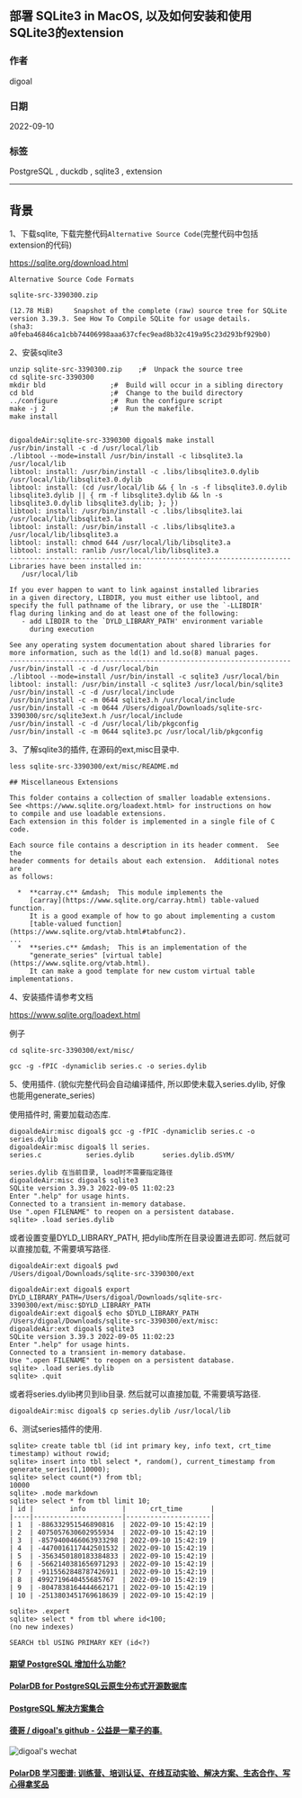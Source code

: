 ## 部署 SQLite3 in MacOS, 以及如何安装和使用SQLite3的extension       
                                            
### 作者                                            
digoal                               
                                            
### 日期                                            
2022-09-10                                            
                                            
### 标签                                            
PostgreSQL , duckdb , sqlite3 , extension               
                                
----                                            
                                            
## 背景   
  
1、下载sqlite, 下载完整代码`Alternative Source Code`(完整代码中包括extension的代码)  
  
https://sqlite.org/download.html  
  
```  
Alternative Source Code Formats  
  
sqlite-src-3390300.zip  
  
(12.78 MiB)		Snapshot of the complete (raw) source tree for SQLite version 3.39.3. See How To Compile SQLite for usage details.  
(sha3: a0feba46846ca1cbb74406998aaa637cfec9ead8b32c419a95c23d293bf929b0)  
```  
  
2、安装sqlite3  
  
```  
unzip sqlite-src-3390300.zip    ;#  Unpack the source tree   
cd sqlite-src-3390300    
mkdir bld                ;#  Build will occur in a sibling directory  
cd bld                   ;#  Change to the build directory  
../configure             ;#  Run the configure script  
make -j 2                ;#  Run the makefile.  
make install    
   
  
digoaldeAir:sqlite-src-3390300 digoal$ make install  
/usr/bin/install -c -d /usr/local/lib  
./libtool --mode=install /usr/bin/install -c libsqlite3.la /usr/local/lib  
libtool: install: /usr/bin/install -c .libs/libsqlite3.0.dylib /usr/local/lib/libsqlite3.0.dylib  
libtool: install: (cd /usr/local/lib && { ln -s -f libsqlite3.0.dylib libsqlite3.dylib || { rm -f libsqlite3.dylib && ln -s libsqlite3.0.dylib libsqlite3.dylib; }; })  
libtool: install: /usr/bin/install -c .libs/libsqlite3.lai /usr/local/lib/libsqlite3.la  
libtool: install: /usr/bin/install -c .libs/libsqlite3.a /usr/local/lib/libsqlite3.a  
libtool: install: chmod 644 /usr/local/lib/libsqlite3.a  
libtool: install: ranlib /usr/local/lib/libsqlite3.a  
----------------------------------------------------------------------  
Libraries have been installed in:  
   /usr/local/lib  
  
If you ever happen to want to link against installed libraries  
in a given directory, LIBDIR, you must either use libtool, and  
specify the full pathname of the library, or use the `-LLIBDIR'  
flag during linking and do at least one of the following:  
   - add LIBDIR to the `DYLD_LIBRARY_PATH' environment variable  
     during execution  
  
See any operating system documentation about shared libraries for  
more information, such as the ld(1) and ld.so(8) manual pages.  
----------------------------------------------------------------------  
/usr/bin/install -c -d /usr/local/bin  
./libtool --mode=install /usr/bin/install -c sqlite3 /usr/local/bin  
libtool: install: /usr/bin/install -c sqlite3 /usr/local/bin/sqlite3  
/usr/bin/install -c -d /usr/local/include  
/usr/bin/install -c -m 0644 sqlite3.h /usr/local/include  
/usr/bin/install -c -m 0644 /Users/digoal/Downloads/sqlite-src-3390300/src/sqlite3ext.h /usr/local/include  
/usr/bin/install -c -d /usr/local/lib/pkgconfig  
/usr/bin/install -c -m 0644 sqlite3.pc /usr/local/lib/pkgconfig  
```  
  
3、了解sqlite3的插件, 在源码的ext,misc目录中.   
  
```  
less sqlite-src-3390300/ext/misc/README.md   
  
## Miscellaneous Extensions  
  
This folder contains a collection of smaller loadable extensions.  
See <https://www.sqlite.org/loadext.html> for instructions on how  
to compile and use loadable extensions.  
Each extension in this folder is implemented in a single file of C code.  
  
Each source file contains a description in its header comment.  See the  
header comments for details about each extension.  Additional notes are  
as follows:  
  
  *  **carray.c** &mdash;  This module implements the  
     [carray](https://www.sqlite.org/carray.html) table-valued function.  
     It is a good example of how to go about implementing a custom  
     [table-valued function](https://www.sqlite.org/vtab.html#tabfunc2).  
...  
  *  **series.c** &mdash;  This is an implementation of the  
     "generate_series" [virtual table](https://www.sqlite.org/vtab.html).  
     It can make a good template for new custom virtual table implementations.  
```  
  
4、安装插件请参考文档  
  
https://www.sqlite.org/loadext.html  
  
例子  
  
```  
cd sqlite-src-3390300/ext/misc/  
  
gcc -g -fPIC -dynamiclib series.c -o series.dylib  
```  
  
5、使用插件. (貌似完整代码会自动编译插件, 所以即使未载入series.dylib, 好像也能用generate_series)  
  
使用插件时, 需要加载动态库.   
  
```  
digoaldeAir:misc digoal$ gcc -g -fPIC -dynamiclib series.c -o series.dylib  
digoaldeAir:misc digoal$ ll series.  
series.c           series.dylib       series.dylib.dSYM/   
  
series.dylib 在当前目录, load时不需要指定路径  
digoaldeAir:misc digoal$ sqlite3   
SQLite version 3.39.3 2022-09-05 11:02:23  
Enter ".help" for usage hints.  
Connected to a transient in-memory database.  
Use ".open FILENAME" to reopen on a persistent database.  
sqlite> .load series.dylib  
```  
  
或者设置变量DYLD_LIBRARY_PATH, 把dylib库所在目录设置进去即可. 然后就可以直接加载, 不需要填写路径.    
  
```  
digoaldeAir:ext digoal$ pwd  
/Users/digoal/Downloads/sqlite-src-3390300/ext  
  
digoaldeAir:ext digoal$ export DYLD_LIBRARY_PATH=/Users/digoal/Downloads/sqlite-src-3390300/ext/misc:$DYLD_LIBRARY_PATH  
digoaldeAir:ext digoal$ echo $DYLD_LIBRARY_PATH  
/Users/digoal/Downloads/sqlite-src-3390300/ext/misc:  
digoaldeAir:ext digoal$ sqlite3   
SQLite version 3.39.3 2022-09-05 11:02:23  
Enter ".help" for usage hints.  
Connected to a transient in-memory database.  
Use ".open FILENAME" to reopen on a persistent database.  
sqlite> .load series.dylib  
sqlite> .quit  
```  
  
或者将series.dylib拷贝到lib目录. 然后就可以直接加载, 不需要填写路径.    
  
```  
digoaldeAir:misc digoal$ cp series.dylib /usr/local/lib  
```  
  
  
6、测试series插件的使用.   
  
```  
sqlite> create table tbl (id int primary key, info text, crt_time timestamp) without rowid;  
sqlite> insert into tbl select *, random(), current_timestamp from generate_series(1,10000);  
sqlite> select count(*) from tbl;  
10000  
sqlite> .mode markdown  
sqlite> select * from tbl limit 10;  
| id |         info         |      crt_time       |  
|----|----------------------|---------------------|  
| 1  | -886332951546890816  | 2022-09-10 15:42:19 |  
| 2  | 4075057630602955934  | 2022-09-10 15:42:19 |  
| 3  | -8579400466063933298 | 2022-09-10 15:42:19 |  
| 4  | -4470016117442501532 | 2022-09-10 15:42:19 |  
| 5  | -3563450180183384833 | 2022-09-10 15:42:19 |  
| 6  | -5662140381656971293 | 2022-09-10 15:42:19 |  
| 7  | -9115562848787426911 | 2022-09-10 15:42:19 |  
| 8  | 4992719640455685767  | 2022-09-10 15:42:19 |  
| 9  | -8047838164444662171 | 2022-09-10 15:42:19 |  
| 10 | -2513803451769618639 | 2022-09-10 15:42:19 |  
  
sqlite> .expert  
sqlite> select * from tbl where id<100;  
(no new indexes)  
  
SEARCH tbl USING PRIMARY KEY (id<?)  
```  
  
  
#### [期望 PostgreSQL 增加什么功能?](https://github.com/digoal/blog/issues/76 "269ac3d1c492e938c0191101c7238216")
  
  
#### [PolarDB for PostgreSQL云原生分布式开源数据库](https://github.com/ApsaraDB/PolarDB-for-PostgreSQL "57258f76c37864c6e6d23383d05714ea")
  
  
#### [PostgreSQL 解决方案集合](https://yq.aliyun.com/topic/118 "40cff096e9ed7122c512b35d8561d9c8")
  
  
#### [德哥 / digoal's github - 公益是一辈子的事.](https://github.com/digoal/blog/blob/master/README.md "22709685feb7cab07d30f30387f0a9ae")
  
  
![digoal's wechat](../pic/digoal_weixin.jpg "f7ad92eeba24523fd47a6e1a0e691b59")
  
  
#### [PolarDB 学习图谱: 训练营、培训认证、在线互动实验、解决方案、生态合作、写心得拿奖品](https://www.aliyun.com/database/openpolardb/activity "8642f60e04ed0c814bf9cb9677976bd4")
  
